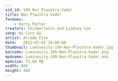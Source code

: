 ```yaml
---
vid_id: 109-Non_Plaustra_Vade!
title: Non Plaustra Vade!
fandoms:
    - Harry Potter
creators: Shimmertwins and Lindsey Lee
song: No Cars Go
artist: Arcade Fire
date:   2012-07-02 10:00:00
thumbnail: Luminosity-109-Non-Plaustra-Vade!.jpg
barcode: Luminosity-109-Non-Plaustra-Vade!.png
mp4name: Luminosity-109-Non-Plaustra-Vade!.m4v
mp4size: 73.68 MB
width: 848
height: 360
---
```



  